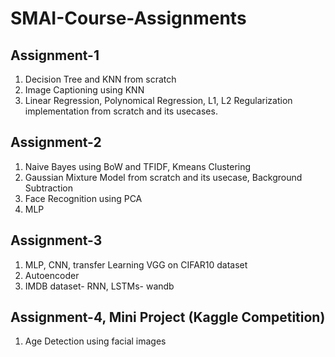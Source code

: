 # SMAI-Course-Assignments

## Assignment-1
1. Decision Tree and KNN from scratch
2. Image Captioning using KNN
3. Linear Regression, Polynomical Regression, L1, L2 Regularization implementation from scratch and its usecases.

## Assignment-2
1. Naive Bayes using BoW and TFIDF, Kmeans Clustering
2. Gaussian Mixture Model from scratch and its usecase, Background Subtraction
3. Face Recognition using PCA
4. MLP

## Assignment-3
1. MLP, CNN, transfer Learning VGG on CIFAR10 dataset
2. Autoencoder
3. IMDB dataset- RNN, LSTMs- wandb

## Assignment-4, Mini Project (Kaggle Competition)
1. Age Detection using facial images
